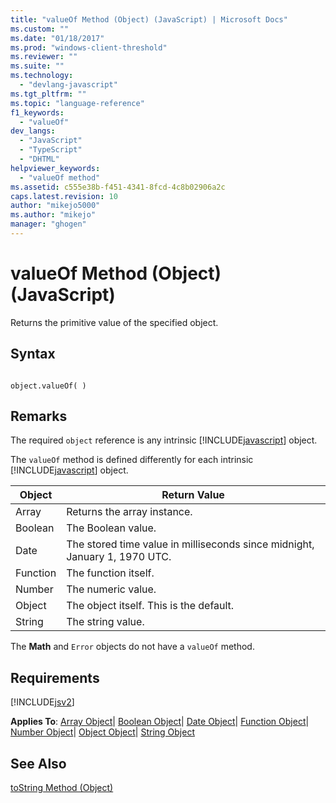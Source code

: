 ```yaml
---
title: "valueOf Method (Object) (JavaScript) | Microsoft Docs"
ms.custom: ""
ms.date: "01/18/2017"
ms.prod: "windows-client-threshold"
ms.reviewer: ""
ms.suite: ""
ms.technology: 
  - "devlang-javascript"
ms.tgt_pltfrm: ""
ms.topic: "language-reference"
f1_keywords: 
  - "valueOf"
dev_langs: 
  - "JavaScript"
  - "TypeScript"
  - "DHTML"
helpviewer_keywords: 
  - "valueOf method"
ms.assetid: c555e38b-f451-4341-8fcd-4c8b02906a2c
caps.latest.revision: 10
author: "mikejo5000"
ms.author: "mikejo"
manager: "ghogen"
---
```

# valueOf Method (Object) (JavaScript)
Returns the primitive value of the specified object.  
  
## Syntax  
  
```  
  
object.valueOf( )  
```  
  
## Remarks  
 The required `object` reference is any intrinsic [!INCLUDE[javascript](../../javascript/includes/javascript-md.md)] object.  
  
 The `valueOf` method is defined differently for each intrinsic [!INCLUDE[javascript](../../javascript/includes/javascript-md.md)] object.  
  
|Object|Return Value|  
|------------|------------------|  
|Array|Returns the array instance.|  
|Boolean|The Boolean value.|  
|Date|The stored time value in milliseconds since midnight, January 1, 1970 UTC.|  
|Function|The function itself.|  
|Number|The numeric value.|  
|Object|The object itself. This is the default.|  
|String|The string value.|  
  
 The **Math** and `Error` objects do not have a `valueOf` method.  
  
## Requirements  
 [!INCLUDE[jsv2](../../javascript/reference/includes/jsv2-md.md)]  
  
 **Applies To**: [Array Object](../../javascript/reference/array-object-javascript.md)&#124; [Boolean Object](../../javascript/reference/boolean-object-javascript.md)&#124; [Date Object](../../javascript/reference/date-object-javascript.md)&#124; [Function Object](../../javascript/reference/function-object-javascript.md)&#124; [Number Object](../../javascript/reference/number-object-javascript.md)&#124; [Object Object](../../javascript/reference/object-object-javascript.md)&#124; [String Object](../../javascript/reference/string-object-javascript.md)  
  
## See Also  
 [toString Method (Object)](../../javascript/reference/tostring-method-object-javascript.md)